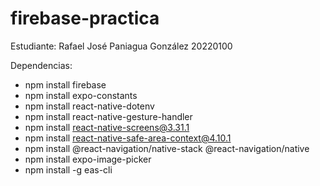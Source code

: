 ﻿# firebase-practica

Estudiante: Rafael José Paniagua González 20220100

Dependencias:

- npm install firebase
- npm install expo-constants
- npm install react-native-dotenv
- npm install react-native-gesture-handler
- npm install react-native-screens@3.31.1
- npm install react-native-safe-area-context@4.10.1
- npm install @react-navigation/native-stack @react-navigation/native
- npm install expo-image-picker
- npm install -g eas-cli
